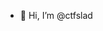 - 👋 Hi, I’m @ctfslad

<!---
ctfslad/ctfslad is a ✨ special ✨ repository because its `README.md` (this file) appears on your GitHub profile.
You can click the Preview link to take a look at your changes.
--->
